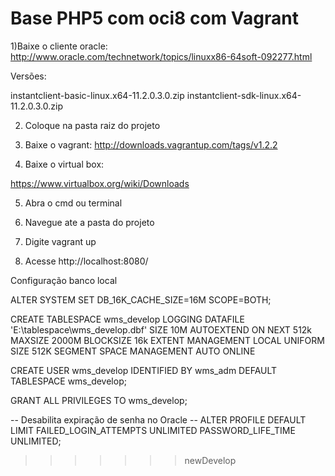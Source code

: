 Base PHP5 com oci8 com Vagrant
===========================

1)Baixe o cliente oracle:
http://www.oracle.com/technetwork/topics/linuxx86-64soft-092277.html

Versões: 

instantclient-basic-linux.x64-11.2.0.3.0.zip
instantclient-sdk-linux.x64-11.2.0.3.0.zip

2) Coloque na pasta raiz do projeto

3) Baixe o vagrant:
http://downloads.vagrantup.com/tags/v1.2.2

4) Baixe o virtual box:

https://www.virtualbox.org/wiki/Downloads

5) Abra o cmd ou terminal

6) Navegue ate a pasta do projeto 

7) Digite vagrant up

8) Acesse http://localhost:8080/

Configuração banco local

ALTER SYSTEM SET DB_16K_CACHE_SIZE=16M SCOPE=BOTH;

CREATE TABLESPACE wms_develop
LOGGING DATAFILE 'E:\tablespace\wms_develop.dbf' SIZE 10M
AUTOEXTEND ON NEXT 512k MAXSIZE 2000M
BLOCKSIZE 16k
EXTENT MANAGEMENT LOCAL UNIFORM SIZE 512K
SEGMENT SPACE MANAGEMENT AUTO
ONLINE

CREATE USER wms_develop
IDENTIFIED BY wms_adm
DEFAULT TABLESPACE wms_develop;

GRANT ALL PRIVILEGES TO wms_develop;

-- Desabilita expiração de senha no Oracle --
ALTER PROFILE DEFAULT LIMIT
FAILED_LOGIN_ATTEMPTS UNLIMITED
PASSWORD_LIFE_TIME UNLIMITED;
>>>>>>> newDevelop
